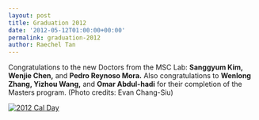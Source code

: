 ```yaml
---
layout: post
title: Graduation 2012
date: '2012-05-12T01:00:00+00:00'
permalink: graduation-2012
author: Raechel Tan
---
```

<p>Congratulations to the new Doctors from the MSC Lab: <strong>Sanggyum Kim, Wenjie Chen,</strong> and <strong>Pedro Reynoso Mora.</strong> Also congratulations to <strong>Wenlong Zhang, Yizhou Wang,</strong> and <strong>Omar Abdul-hadi</strong> for their completion of the Masters program. (Photo credits: Evan Chang-Siu)</p><p class="indent"><a href="{{ site.baseurl }}/assets/images/posts/2012Graduation.jpg" ><img src="{{ site.baseurl }}/assets/images/posts/2012Graduation.jpg" alt="2012 Cal Day" border="0"></a></p>
